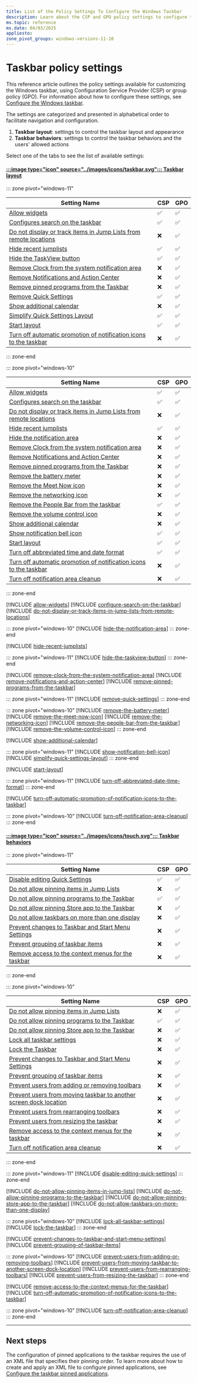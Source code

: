 ```yaml
---
title: List of the Policy Settings To Configure the Windows Taskbar
description: Learn about the CSP and GPO policy settings to configure the Windows taskbar.
ms.topic: reference
ms.date: 04/03/2025
appliesto:
zone_pivot_groups: windows-versions-11-10
---
```


# Taskbar policy settings

This reference article outlines the policy settings available for customizing the Windows taskbar, using Configuration Service Provider (CSP) or group policy (GPO). For information about how to configure these settings, see [Configure the Windows taskbar](index.md).

The settings are categorized and presented in alphabetical order to facilitate navigation and configuration.

1. **Taskbar layout**: settings to control the taskbar layout and appearance
1. **Taskbar behaviors**: settings to control the taskbar behaviors and the users' allowed actions

Select one of the tabs to see the list of available settings:

#### [:::image type="icon" source="../images/icons/taskbar.svg"::: **Taskbar layout**](#tab/taskbar)

::: zone pivot="windows-11"

|Setting Name|CSP|GPO|
|-|-|-|
|[Allow widgets](#allow-widgets)|✅|✅|
|[Configures search on the taskbar](#configure-search-on-the-taskbar)|✅|✅|
|[Do not display or track items in Jump Lists from remote locations](#do-not-display-or-track-items-in-jump-lists-from-remote-locations)|❌|✅|
|[Hide recent jumplists](#hide-recent-jumplists)|✅|✅|
|[Hide the TaskView button](#hide-the-taskview-button)|✅|✅|
|[Remove Clock from the system notification area](#remove-clock-from-the-system-notification-area)|❌|✅|
|[Remove Notifications and Action Center](#remove-notifications-and-action-center)|❌|✅|
|[Remove pinned programs from the Taskbar](#remove-pinned-programs-from-the-taskbar)|❌|✅|
|[Remove Quick Settings](#remove-quick-settings)|✅|✅|
|[Show additional calendar](#show-additional-calendar)|❌|✅|
|[Simplify Quick Settings Layout](#simplify-quick-settings-layout)|✅|✅|
|[Start layout](#start-layout)|✅|✅|
|[Turn off automatic promotion of notification icons to the taskbar](#turn-off-automatic-promotion-of-notification-icons-to-the-taskbar)|❌|✅|

::: zone-end

::: zone pivot="windows-10"

|Setting Name|CSP|GPO|
|-|-|-|
|[Allow widgets](#allow-widgets)|✅|✅|
|[Configures search on the taskbar](#configure-search-on-the-taskbar)|✅|✅|
|[Do not display or track items in Jump Lists from remote locations](#do-not-display-or-track-items-in-jump-lists-from-remote-locations)|❌|✅|
|[Hide recent jumplists](#hide-recent-jumplists)|✅|✅|
|[Hide the notification area](#hide-the-notification-area)|❌|✅|
|[Remove Clock from the system notification area](#remove-clock-from-the-system-notification-area)|❌|✅|
|[Remove Notifications and Action Center](#remove-notifications-and-action-center)|❌|✅|
|[Remove pinned programs from the Taskbar](#remove-pinned-programs-from-the-taskbar)|❌|✅|
|[Remove the battery meter](#remove-the-battery-meter)|❌|✅|
|[Remove the Meet Now icon](#remove-the-meet-now-icon)|❌|✅|
|[Remove the networking icon](#remove-the-networking-icon)|❌|✅|
|[Remove the People Bar from the taskbar](#remove-the-people-bar-from-the-taskbar)|✅|✅|
|[Remove the volume control icon](#remove-the-volume-control-icon)|❌|✅|
|[Show additional calendar](#show-additional-calendar)|❌|✅|
|[Show notification bell icon](#show-notification-bell-icon)|✅|✅|
|[Start layout](#start-layout)|✅|✅|
|[Turn off abbreviated time and date format](#turn-off-abbreviated-date-time-format)|✅|✅|
|[Turn off automatic promotion of notification icons to the taskbar](#turn-off-automatic-promotion-of-notification-icons-to-the-taskbar)|❌|✅|
|[Turn off notification area cleanup](#turn-off-notification-area-cleanup)|❌|✅|

::: zone-end

[!INCLUDE [allow-widgets](includes/allow-widgets.md)]
[!INCLUDE [configure-search-on-the-taskbar](includes/configure-search-on-the-taskbar.md)]
[!INCLUDE [do-not-display-or-track-items-in-jump-lists-from-remote-locations](includes/do-not-display-or-track-items-in-jump-lists-from-remote-locations.md)]

::: zone pivot="windows-10"
[!INCLUDE [hide-the-notification-area](includes/hide-the-notification-area.md)]
::: zone-end

[!INCLUDE [hide-recent-jumplists](includes/hide-recent-jumplists.md)]

::: zone pivot="windows-11"
[!INCLUDE [hide-the-taskview-button](includes/hide-the-taskview-button.md)]
::: zone-end

[!INCLUDE [remove-clock-from-the-system-notification-area](includes/remove-clock-from-the-system-notification-area.md)]
[!INCLUDE [remove-notifications-and-action-center](includes/remove-notifications-and-action-center.md)]
[!INCLUDE [remove-pinned-programs-from-the-taskbar](includes/remove-pinned-programs-from-the-taskbar.md)]

::: zone pivot="windows-11"
[!INCLUDE [remove-quick-settings](includes/remove-quick-settings.md)]
::: zone-end

::: zone pivot="windows-10"
[!INCLUDE [remove-the-battery-meter](includes/remove-the-battery-meter.md)]
[!INCLUDE [remove-the-meet-now-icon](includes/remove-the-meet-now-icon.md)]
[!INCLUDE [remove-the-networking-icon](includes/remove-the-networking-icon.md)]
[!INCLUDE [remove-the-people-bar-from-the-taskbar](includes/remove-the-people-bar-from-the-taskbar.md)]
[!INCLUDE [remove-the-volume-control-icon](includes/remove-the-volume-control-icon.md)]
::: zone-end

[!INCLUDE [show-additional-calendar](includes/show-additional-calendar.md)]

::: zone pivot="windows-11"
[!INCLUDE [show-notification-bell-icon](includes/show-notification-bell-icon.md)]
[!INCLUDE [simplify-quick-settings-layout](includes/simplify-quick-settings-layout.md)]
::: zone-end

[!INCLUDE [start-layout](includes/start-layout.md)]

::: zone pivot="windows-11"
[!INCLUDE [turn-off-abbreviated-date-time-format](includes/turn-off-abbreviated-date-time-format.md)]
::: zone-end

[!INCLUDE [turn-off-automatic-promotion-of-notification-icons-to-the-taskbar](includes/turn-off-automatic-promotion-of-notification-icons-to-the-taskbar.md)]

::: zone pivot="windows-10"
[!INCLUDE [turn-off-notification-area-cleanup](includes/turn-off-notification-area-cleanup.md)]
::: zone-end

#### [:::image type="icon" source="../images/icons/touch.svg"::: **Taskbar behaviors**](#tab/actions)

::: zone pivot="windows-11"

|Setting Name|CSP|GPO|
|-|-|-|
|[Disable editing Quick Settings](#disable-editing-quick-settings)|✅|✅|
|[Do not allow pinning items in Jump Lists](#do-not-allow-pinning-items-in-jump-lists)|❌|✅|
|[Do not allow pinning programs to the Taskbar](#do-not-allow-pinning-programs-to-the-taskbar)|✅|✅|
|[Do not allow pinning Store app to the Taskbar](#do-not-allow-pinning-store-app-to-the-taskbar)|❌|✅|
|[Do not allow taskbars on more than one display](#do-not-allow-taskbars-on-more-than-one-display)|❌|✅|
|[Prevent changes to Taskbar and Start Menu Settings](#prevent-changes-to-taskbar-and-start-menu-settings)|❌|✅|
|[Prevent grouping of taskbar items](#prevent-grouping-of-taskbar-items)|❌|✅|
|[Remove access to the context menus for the taskbar](#remove-access-to-the-context-menus-for-the-taskbar)|❌|✅|

::: zone-end

::: zone pivot="windows-10"

|Setting Name|CSP|GPO|
|-|-|-|
|[Do not allow pinning items in Jump Lists](#do-not-allow-pinning-items-in-jump-lists)|❌|✅|
|[Do not allow pinning programs to the Taskbar](#do-not-allow-pinning-programs-to-the-taskbar)|✅|✅|
|[Do not allow pinning Store app to the Taskbar](#do-not-allow-pinning-store-app-to-the-taskbar)|❌|✅|
|[Lock all taskbar settings](#lock-all-taskbar-settings)|❌|✅|
|[Lock the Taskbar](#lock-the-taskbar)|❌|✅|
|[Prevent changes to Taskbar and Start Menu Settings](#prevent-changes-to-taskbar-and-start-menu-settings)|❌|✅|
|[Prevent grouping of taskbar items](#prevent-grouping-of-taskbar-items)|❌|✅|
|[Prevent users from adding or removing toolbars](#prevent-users-from-adding-or-removing-toolbars)|❌|✅|
|[Prevent users from moving taskbar to another screen dock location](#prevent-users-from-moving-taskbar-to-another-screen-dock-location)|❌|✅|
|[Prevent users from rearranging toolbars](#prevent-users-from-rearranging-toolbars)|❌|✅|
|[Prevent users from resizing the taskbar](#prevent-users-from-resizing-the-taskbar)|❌|✅|
|[Remove access to the context menus for the taskbar](#remove-access-to-the-context-menus-for-the-taskbar)|❌|✅|
|[Turn off notification area cleanup](#turn-off-notification-area-cleanup)|❌|✅|

::: zone-end

::: zone pivot="windows-11"
[!INCLUDE [disable-editing-quick-settings](includes/disable-editing-quick-settings.md)]
::: zone-end

[!INCLUDE [do-not-allow-pinning-items-in-jump-lists](includes/do-not-allow-pinning-items-in-jump-lists.md)]
[!INCLUDE [do-not-allow-pinning-programs-to-the-taskbar](includes/do-not-allow-pinning-programs-to-the-taskbar.md)]
[!INCLUDE [do-not-allow-pinning-store-app-to-the-taskbar](includes/do-not-allow-pinning-store-app-to-the-taskbar.md)]
[!INCLUDE [do-not-allow-taskbars-on-more-than-one-display](includes/do-not-allow-taskbars-on-more-than-one-display.md)]

::: zone pivot="windows-10"
[!INCLUDE [lock-all-taskbar-settings](includes/lock-all-taskbar-settings.md)]
[!INCLUDE [lock-the-taskbar](includes/lock-the-taskbar.md)]
::: zone-end

[!INCLUDE [prevent-changes-to-taskbar-and-start-menu-settings](includes/prevent-changes-to-taskbar-and-start-menu-settings.md)]
[!INCLUDE [prevent-grouping-of-taskbar-items](includes/prevent-grouping-of-taskbar-items.md)]

::: zone pivot="windows-10"
[!INCLUDE [prevent-users-from-adding-or-removing-toolbars](includes/prevent-users-from-adding-or-removing-toolbars.md)]
[!INCLUDE [prevent-users-from-moving-taskbar-to-another-screen-dock-location](includes/prevent-users-from-moving-taskbar-to-another-screen-dock-location.md)]
[!INCLUDE [prevent-users-from-rearranging-toolbars](includes/prevent-users-from-rearranging-toolbars.md)]
[!INCLUDE [prevent-users-from-resizing-the-taskbar](includes/prevent-users-from-resizing-the-taskbar.md)]
::: zone-end

[!INCLUDE [remove-access-to-the-context-menus-for-the-taskbar](includes/remove-access-to-the-context-menus-for-the-taskbar.md)]
[!INCLUDE [turn-off-automatic-promotion-of-notification-icons-to-the-taskbar](includes/turn-off-automatic-promotion-of-notification-icons-to-the-taskbar.md)]

::: zone pivot="windows-10"
[!INCLUDE [turn-off-notification-area-cleanup](includes/turn-off-notification-area-cleanup.md)]
::: zone-end

---

## Next steps

The configuration of pinned applications to the taskbar requires the use of an XML file that specifies their pinning order. To learn more about how to create and apply an XML file to configure pinned applications, see [Configure the taskbar pinned applications](pinned-apps.md).
